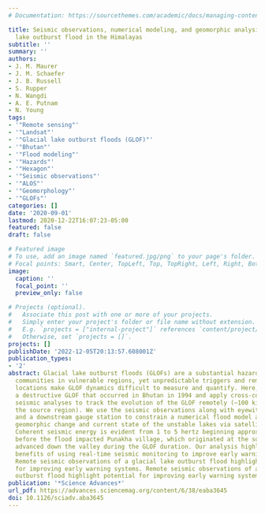 ```yaml
---
# Documentation: https://sourcethemes.com/academic/docs/managing-content/

title: Seismic observations, numerical modeling, and geomorphic analysis of a glacier
  lake outburst flood in the Himalayas
subtitle: ''
summary: ''
authors:
- J. M. Maurer
- J. M. Schaefer
- J. B. Russell
- S. Rupper
- N. Wangdi
- A. E. Putnam
- N. Young
tags:
- '"Remote sensing"'
- '"Landsat"'
- '"Glacial lake outburst floods (GLOF)"'
- '"Bhutan"'
- '"Flood modeling"'
- '"Hazards"'
- '"Hexagon"'
- '"Seismic observations"'
- '"ALOS"'
- '"Geomorphology"'
- '"GLOFs"'
categories: []
date: '2020-09-01'
lastmod: 2020-12-22T16:07:23-05:00
featured: false
draft: false

# Featured image
# To use, add an image named `featured.jpg/png` to your page's folder.
# Focal points: Smart, Center, TopLeft, Top, TopRight, Left, Right, BottomLeft, Bottom, BottomRight.
image:
  caption: ''
  focal_point: ''
  preview_only: false

# Projects (optional).
#   Associate this post with one or more of your projects.
#   Simply enter your project's folder or file name without extension.
#   E.g. `projects = ["internal-project"]` references `content/project/deep-learning/index.md`.
#   Otherwise, set `projects = []`.
projects: []
publishDate: '2022-12-05T20:13:57.608001Z'
publication_types:
- '2'
abstract: Glacial lake outburst floods (GLOFs) are a substantial hazard for downstream
  communities in vulnerable regions, yet unpredictable triggers and remote source
  locations make GLOF dynamics difficult to measure and quantify. Here, we revisit
  a destructive GLOF that occurred in Bhutan in 1994 and apply cross-correlation–based
  seismic analyses to track the evolution of the GLOF remotely (~100 kilometers from
  the source region). We use the seismic observations along with eyewitness reports
  and a downstream gauge station to constrain a numerical flood model and then assess
  geomorphic change and current state of the unstable lakes via satellite imagery.
  Coherent seismic energy is evident from 1 to 5 hertz beginning approximately 5 hours
  before the flood impacted Punakha village, which originated at the source lake and
  advanced down the valley during the GLOF duration. Our analysis highlights potential
  benefits of using real-time seismic monitoring to improve early warning systems.
  Remote seismic observations of a glacial lake outburst flood highlight potential
  for improving early warning systems. Remote seismic observations of a glacial lake
  outburst flood highlight potential for improving early warning systems.
publication: '*Science Advances*'
url_pdf: https://advances.sciencemag.org/content/6/38/eaba3645
doi: 10.1126/sciadv.aba3645
---
```

